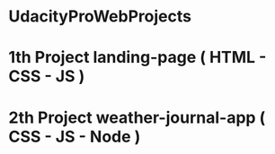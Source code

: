 # UdacityProWebProjects

# 1th Project landing-page ( HTML - CSS - JS )

# 2th Project weather-journal-app ( CSS - JS - Node )
